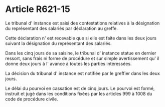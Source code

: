 # Article R621-15

Le tribunal d' instance est saisi des contestations relatives à la désignation du représentant des salariés par déclaration au greffe.

Cette déclaration n' est recevable que si elle est faite dans les deux jours suivant la désignation du représentant des salariés.

Dans les cinq jours de sa saisine, le tribunal d' instance statue en dernier ressort, sans frais ni forme de procédure et sur simple avertissement qu' il donne deux jours à l' avance à toutes les parties intéressées.

La décision du tribunal d' instance est notifiée par le greffier dans les deux jours.

Le délai du pourvoi en cassation est de cinq jours. Le pourvoi est formé, instruit et jugé dans les conditions fixées par les articles 999 à 1008 du code de procédure civile.
